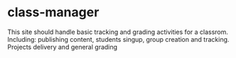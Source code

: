 # class-manager
This site should handle basic tracking and grading activities for a classrom. Including: publishing content, students singup, group creation and tracking. Projects delivery and general grading
